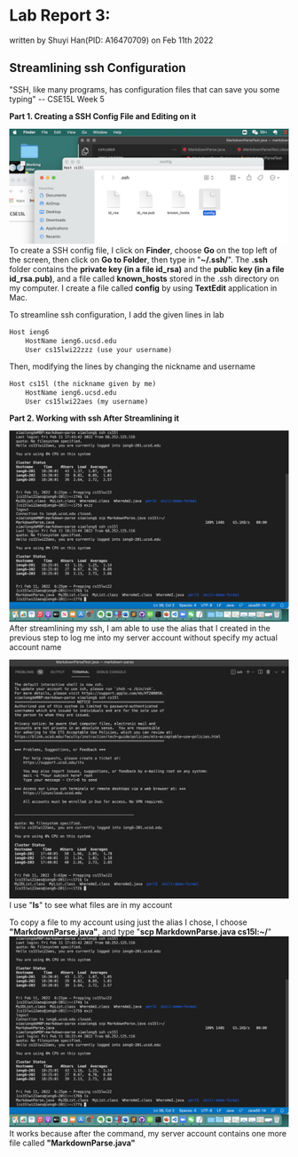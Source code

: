# Lab Report 3:  

written by Shuyi Han(PID: A16470709) on Feb 11th 2022
 

## Streamlining ssh Configuration

"SSH, like many programs, has configuration files that can save you some typing" -- CSE15L Week 5

**Part 1. Creating a SSH Config File and Editing on it**

![Image](https://github.com/KristinShuyiHan/cse15l-lab-reports/blob/main/Screen%20Shot%202022-02-11%20at%206.12.29%20PM.png)
To create a SSH config file, I click on **Finder**, choose **Go** on the top left of the screen, then click on **Go to Folder**, then type in "**~/.ssh/**". The
**.ssh** folder contains the **private key (in a file id_rsa)** and the **public key (in a file id_rsa.pub)**, and a file called **known_hosts** stored in the .ssh directory on my computer. I create a file called **config** by using **TextEdit** application in Mac. 



To streamline ssh configuration, I add the given lines in lab

```
Host ieng6
    HostName ieng6.ucsd.edu
    User cs15lwi22zzz (use your username)
```



Then, modifying the lines by changing the nickname and username
```
Host cs15l (the nickname given by me)
    HostName ieng6.ucsd.edu
    User cs15lwi22aes (my username)
```






**Part 2. Working with ssh After Streamlining it**

![Image](https://github.com/KristinShuyiHan/cse15l-lab-reports/blob/main/Screen%20Shot%202022-02-11%20at%206.27.02%20PM.png)
After streamlining my ssh, I am able to use the alias that I created in the previous step to log me into my server account without specify my actual account name





![Image](https://github.com/KristinShuyiHan/cse15l-lab-reports/blob/main/Screen%20Shot%202022-02-11%20at%206.14.02%20PM.png)
I use "**ls**" to see what files are in my account



To copy a file to my account using just the alias I chose, I choose **"MarkdownParse.java"**, and type "**scp MarkdownParse.java cs15l:~/**" 
![Image](https://github.com/KristinShuyiHan/cse15l-lab-reports/blob/main/Screen%20Shot%202022-02-11%20at%206.27.02%20PM.png)
It works because after the command, my server account contains one more file called **"MarkdownParse.java"**



